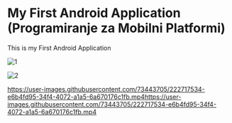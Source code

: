 # My First Android Application (Programiranje za Mobilni Platformi)

This is my First Android Application

![1](https://user-images.githubusercontent.com/73443705/222716677-f1dedefa-5ac3-4024-9f62-d82dec2dd721.jpg)



![2](https://user-images.githubusercontent.com/73443705/222717038-30f0feb5-2bed-4da7-8b31-8885361bd8c7.jpg)


https://user-images.githubusercontent.com/73443705/222717534-e6b4fd95-34f4-4072-a1a5-6a670176c1fb.mp4https://user-images.githubusercontent.com/73443705/222717534-e6b4fd95-34f4-4072-a1a5-6a670176c1fb.mp4
